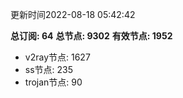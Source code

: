 更新时间2022-08-18 05:42:42

**总订阅: 64**
**总节点: 9302**
**有效节点: 1952**
- v2ray节点: 1627
- ss节点: 235
- trojan节点: 90
